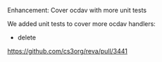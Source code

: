 Enhancement: Cover ocdav with more unit tests

We added unit tests to cover more ocdav handlers:
-   delete

https://github.com/cs3org/reva/pull/3441